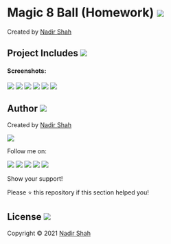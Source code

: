 # Magic 8 Ball (Homework)  [<img src="https://github.com/iamnadhu/n14-icons/blob/master/ios-icon.png">](https://github.com/iamnadhu/iOS-Udemy/tree/main/Projects/Magic%208%20Ball%20App)
Created by [Nadir Shah](https://github.com/iamnadhu)


## Project Includes [<img src="https://github.com/iamnadhu/n14-icons/blob/master/projects-icon.png">](https://github.com/iamnadhu/iOS-Udemy/tree/main/Projects/Magic%208%20Ball%20App)


#### Screenshots:
[<img src="https://github.com/iamnadhu/iOS-Udemy/blob/main/Projects/Magic%208%20Ball%20App/Resources/01.png">](https://github.com/iamnadhu/iOS-Udemy/tree/main/Projects/Magic%208%20Ball%20App)
[<img src="https://github.com/iamnadhu/iOS-Udemy/blob/main/Projects/Magic%208%20Ball%20App/Resources/02.png">](https://github.com/iamnadhu/iOS-Udemy/tree/main/Projects/Magic%208%20Ball%20App)
[<img src="https://github.com/iamnadhu/iOS-Udemy/blob/main/Projects/Magic%208%20Ball%20App/Resources/03.png">](https://github.com/iamnadhu/iOS-Udemy/tree/main/Projects/Magic%208%20Ball%20App)
[<img src="https://github.com/iamnadhu/iOS-Udemy/blob/main/Projects/Magic%208%20Ball%20App/Resources/04.png">](https://github.com/iamnadhu/iOS-Udemy/tree/main/Projects/Magic%208%20Ball%20App)
[<img src="https://github.com/iamnadhu/iOS-Udemy/blob/main/Projects/Magic%208%20Ball%20App/Resources/05.png">](https://github.com/iamnadhu/iOS-Udemy/tree/main/Projects/Magic%208%20Ball%20App)
[<img src="https://github.com/iamnadhu/iOS-Udemy/blob/main/Projects/Magic%208%20Ball%20App/Resources/06.png">](https://github.com/iamnadhu/iOS-Udemy/tree/main/Projects/Magic%208%20Ball%20App)


## Author  [<img src="https://github.com/iamnadhu/n14-icons/blob/master/auther-icon.png">](https://github.com/iamnadhu)
Created by [Nadir Shah](https://github.com/iamnadhu)

[<img src="https://github.com/iamnadhu/n14-icons/blob/master/nadhu-pic-new.jpg">](https://github.com/iamnadhu)

Follow me on: 

[<img src="https://github.com/iamnadhu/n14-icons/blob/master/instagram-icon.png">](https://www.instagram.com/iamnadhu/)
[<img src="https://github.com/iamnadhu/n14-icons/blob/master/whatsapp-icon.png">](https://api.whatsapp.com/send?phone=917293451396&lang=en)
[<img src="https://github.com/iamnadhu/n14-icons/blob/master/linkedin-icon.png">](https://www.linkedin.com/in/iamnadhu/)
[<img src="https://github.com/iamnadhu/n14-icons/blob/master/facebook-icon.png">](https://www.facebook.com/iamnadhu/)
[<img src="https://github.com/iamnadhu/n14-icons/blob/master/telegram-icon.png">](https://t.me/iamnadhu)

Show your support!

Please ⭐️   this repository if this section helped you!


## License  [<img src="https://github.com/iamnadhu/n14-icons/blob/master/license-icon.png">](https://github.com/iamnadhu/iOS-Udemy/tree/main/Projects/Magic%208%20Ball%20App)
Copyright © 2021 [Nadir Shah](https://github.com/iamnadhu)
